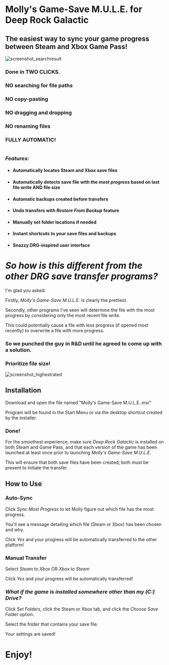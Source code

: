 # Molly's Game-Save M.U.L.E. for Deep Rock Galactic
## The easiest way to sync your game progress between Steam and Xbox Game Pass!

![screenshot_searchresult](https://github.com/ntaiprogrammer/Mollys_GameSave_Mule/blob/main/mollys_gamesave_mule_screenshot.png?raw=true)

### Done in TWO CLICKS.
### NO searching for file paths
### NO copy-pasting
### NO dragging and dropping
### NO renaming files
### FULLY AUTOMATIC!
#
### ***Features:*** ###

- #### Automatically locates Steam and Xbox save files
- #### Automatically detects save file with the ***most progress*** based on last file write AND file size
- #### Automatic backups created before transfers
- #### Undo transfers with *Restore From Backup* feature
- #### Manually set folder locations if needed
- #### Instant shortcuts to your save files and backups
- #### Snazzy DRG-inspired user interface
#
# ***So how is this different from the other DRG save transfer programs?***
I'm glad you asked.

Firstly, *Molly's Game-Save M.U.L.E.* is clearly the prettiest.

Secondly, other programs I've seen will determine the file with the most progress by considering only the most recent file write.

This could potentially cause a file with less progress (if opened most recently) to overwrite a file with more progress.

### So we punched the guy in R&D until he agreed to come up with a solution.
### Prioritize file size!
![screenshot_highestrated](https://github.com/ntaiprogrammer/Mollys_GameSave_Mule/blob/main/mollys_gamesave_mule_help_screenshot.png?raw=true)

## Installation
Download and open the file named "Molly's Game-Save M.U.L.E..msi"

Program will be found in the Start Menu or via the desktop shortcut created by the installer.

### **Done!**

For the smoothest experience, make sure _Deep Rock Galactic_ is installed on both Steam and Game Pass, 
and that each version of the game has been launched at least once prior to launching _Molly's Game-Save M.U.L.E_.

This will ensure that both save files have been created; both must be present to initiate the transfer.

## How to Use
### Auto-Sync
Click *Sync Most Progress* to let Molly figure out which file has the most progress.

You'll see a message detailing which file (Steam or Xbox) has been chosen and why.

Click *Yes* and your progress will be automatically transferred to the other platform!

### Manual Transfer
Select *Steam to Xbox* OR *Xbox to Steam*

Click *Yes* and your progress will be automatically transferred!

### _What if the game is installed somewhere other than my (C:) Drive?_
Click _Set Folders_, click the Steam or Xbox tab, and click the _Choose Save Folder_ option.

Select the folder that contains your save file.

Your settings are saved!

# Enjoy!
